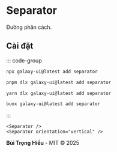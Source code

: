 # Separator

Đường phân cách.

<ComponentPreview name="SeparatorDemo">
  <template #preview>
    <DemoContainer>
      <SeparatorDemo />
    </DemoContainer>
  </template>
  <template #code>

::: code-group

```vue [Vue]
<script setup lang="ts">
import { Separator } from '@/components/ui/separator'
</script>

<template>
  <Separator />
</template>
```

```tsx [React]
import { Separator } from "@/components/ui/separator"

export default function App() {
  return <Separator />
}
```

```typescript [Angular]
import { Component } from '@angular/core';
import { SeparatorComponent } from '@/components/ui/separator';

@Component({
  selector: 'app-root',
  standalone: true,
  imports: [SeparatorComponent],
  template: `<ui-separator></ui-separator>`
})
export class AppComponent {}
```

:::

  </template>
</ComponentPreview>

## Cài đặt

::: code-group

```bash [npm]
npx galaxy-ui@latest add separator
```

```bash [pnpm]
pnpm dlx galaxy-ui@latest add separator
```

```bash [yarn]
yarn dlx galaxy-ui@latest add separator
```

```bash [bun]
bunx galaxy-ui@latest add separator
```

:::

```vue
<Separator />
<Separator orientation="vertical" />
```

**Bùi Trọng Hiếu** - MIT © 2025
